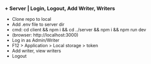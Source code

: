 ### + Server | Login, Logout, Add Writer, Writers

- Clone repo to local
- Add .env file to server dir
- cmd: cd client && npm i && cd ../server && npm i && npm run dev
- (browser: http://localhost:3000)
- Log in as Admin/Writer
- F12 > Application > Local storage > token
- Add writer, view writers
- Logout
